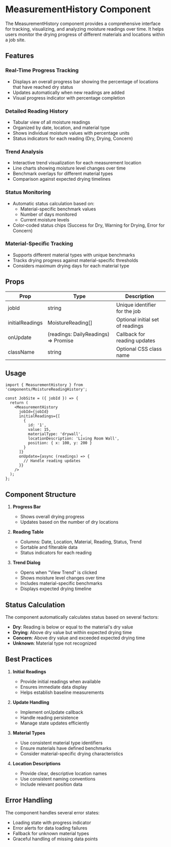 # MeasurementHistory Component

The MeasurementHistory component provides a comprehensive interface for tracking, visualizing, and analyzing moisture readings over time. It helps users monitor the drying progress of different materials and locations within a job site.

## Features

### Real-Time Progress Tracking
- Displays an overall progress bar showing the percentage of locations that have reached dry status
- Updates automatically when new readings are added
- Visual progress indicator with percentage completion

### Detailed Reading History
- Tabular view of all moisture readings
- Organized by date, location, and material type
- Shows individual moisture values with percentage units
- Status indicators for each reading (Dry, Drying, Concern)

### Trend Analysis
- Interactive trend visualization for each measurement location
- Line charts showing moisture level changes over time
- Benchmark overlays for different material types
- Comparison against expected drying timelines

### Status Monitoring
- Automatic status calculation based on:
  - Material-specific benchmark values
  - Number of days monitored
  - Current moisture levels
- Color-coded status chips (Success for Dry, Warning for Drying, Error for Concern)

### Material-Specific Tracking
- Supports different material types with unique benchmarks
- Tracks drying progress against material-specific thresholds
- Considers maximum drying days for each material type

## Props

| Prop | Type | Description |
|------|------|-------------|
| jobId | string | Unique identifier for the job |
| initialReadings | MoistureReading[] | Optional initial set of readings |
| onUpdate | (readings: DailyReadings) => Promise<void> | Callback for reading updates |
| className | string | Optional CSS class name |

## Usage

```tsx
import { MeasurementHistory } from 'components/MoistureReadingHistory';

const JobSite = ({ jobId }) => {
  return (
    <MeasurementHistory
      jobId={jobId}
      initialReadings={[
        {
          id: '1',
          value: 15,
          materialType: 'drywall',
          locationDescription: 'Living Room Wall',
          position: { x: 100, y: 200 }
        }
      ]}
      onUpdate={async (readings) => {
        // Handle reading updates
      }}
    />
  );
};
```

## Component Structure

1. **Progress Bar**
   - Shows overall drying progress
   - Updates based on the number of dry locations

2. **Reading Table**
   - Columns: Date, Location, Material, Reading, Status, Trend
   - Sortable and filterable data
   - Status indicators for each reading

3. **Trend Dialog**
   - Opens when "View Trend" is clicked
   - Shows moisture level changes over time
   - Includes material-specific benchmarks
   - Displays expected drying timeline

## Status Calculation

The component automatically calculates status based on several factors:

- **Dry**: Reading is below or equal to the material's dry value
- **Drying**: Above dry value but within expected drying time
- **Concern**: Above dry value and exceeded expected drying time
- **Unknown**: Material type not recognized

## Best Practices

1. **Initial Readings**
   - Provide initial readings when available
   - Ensures immediate data display
   - Helps establish baseline measurements

2. **Update Handling**
   - Implement onUpdate callback
   - Handle reading persistence
   - Manage state updates efficiently

3. **Material Types**
   - Use consistent material type identifiers
   - Ensure materials have defined benchmarks
   - Consider material-specific drying characteristics

4. **Location Descriptions**
   - Provide clear, descriptive location names
   - Use consistent naming conventions
   - Include relevant position data

## Error Handling

The component handles several error states:

- Loading state with progress indicator
- Error alerts for data loading failures
- Fallback for unknown material types
- Graceful handling of missing data points
